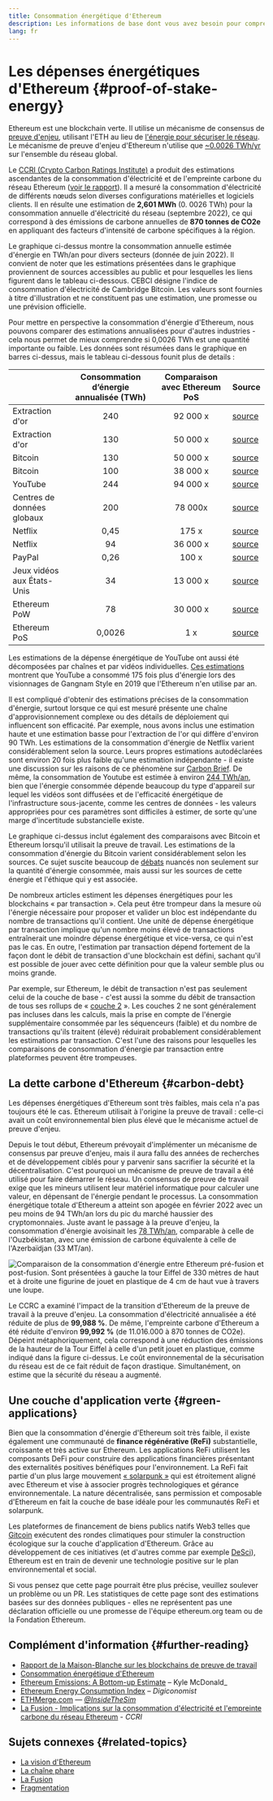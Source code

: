 ```yaml
---
title: Consommation énergétique d'Ethereum
description: Les informations de base dont vous avez besoin pour comprendre la consommation d'énergie d'Ethereum.
lang: fr
---
```


# Les dépenses énergétiques d'Ethereum {#proof-of-stake-energy}

Ethereum est une blockchain verte. Il utilise un mécanisme de consensus de [preuve d'enjeu](/developers/docs/consensus-mechanisms/pos), utilisant l'ETH au lieu de [l'énergie pour sécuriser le réseau](/developers/docs/consensus-mechanisms/pow). Le mécanisme de preuve d'enjeu d'Ethereum n'utilise que [~0.0026 TWh/yr](https://carbon-ratings.com/eth-report-2022) sur l'ensemble du réseau global.

Le [CCRI (Crypto Carbon Ratings Institute)](https://carbon-ratings.com) a produit des estimations ascendantes de la consommation d'électricité et de l'empreinte carbone du réseau Ethereum ([voir le rapport](https://carbon-ratings.com/eth-report-2022)). Il a mesuré la consommation d'électricité de différents nœuds selon diverses configurations matérielles et logiciels clients. Il en résulte une estimation de **2,601 MWh** (0. 0026 TWh) pour la consommation annuelle d'électricité du réseau (septembre 2022), ce qui correspond à des émissions de carbone annuelles de **870 tonnes de CO2e** en appliquant des facteurs d'intensité de carbone spécifiques à la région.

<EnergyConsumptionChart />

Le graphique ci-dessus montre la consommation annuelle estimée d'énergie en TWh/an pour divers secteurs (donnée de juin 2022). Il convient de noter que les estimations présentées dans le graphique proviennent de sources accessibles au public et pour lesquelles les liens figurent dans le tableau ci-dessous. CEBCI désigne l'indice de consommation d'électricité de Cambridge Bitcoin. Les valeurs sont fournies à titre d'illustration et ne constituent pas une estimation, une promesse ou une prévision officielle.

Pour mettre en perspective la consommation d'énergie d'Ethereum, nous pouvons comparer des estimations annualisées pour d'autres industries - cela nous permet de mieux comprendre si 0,0026 TWh est une quantité importante ou faible. Les données sont résumées dans le graphique en barres ci-dessus, mais le tableau ci-dessous founit plus de details :

|                            | Consommation d’énergie annualisée (TWh) | Comparaison avec Ethereum PoS | Source                                                                                                                                            |
| :------------------------- | :-------------------------------------: | :---------------------------: | ------------------------------------------------------------------------------------------------------------------------------------------------- |
| Extraction d'or            |                   240                   |           92 000 x            | [source](https://www.kitco.com/news/2021-05-17/Gold-s-energy-consumption-doubles-that-of-bitcoin-Galaxy-Digital.html)                             |
| Extraction d'or            |                   130                   |           50 000 x            | [source](https://ccaf.io/cbeci/index/comparisons)                                                                                                 |
| Bitcoin                    |                   130                   |           50 000 x            | [source](https://digiconomist.net/bitcoin-energy-consumption)                                                                                     |
| Bitcoin                    |                   100                   |           38 000 x            | [source](https://ccaf.io/cbeci/index/comparisons)                                                                                                 |
| YouTube                    |                   244                   |           94 000 x            | [source](https://thefactsource.com/how-much-electricity-does-youtube-use/)                                                                        |
| Centres de données globaux |                   200                   |            78 000x            | [source](https://www.iea.org/commentaries/data-centres-and-energy-from-global-headlines-to-local-headaches)                                       |
| Netflix                    |                  0,45                   |             175 x             | [source](https://s22.q4cdn.com/959853165/files/doc_downloads/2020/02/0220_Netflix_EnvironmentalSocialGovernanceReport_FINAL.pdf)                  |
| Netflix                    |                   94                    |           36 000 x            | [source](https://theshiftproject.org/en/article/unsustainable-use-online-video/)                                                                  |
| PayPal                     |                  0,26                   |             100 x             | [source](https://app.impaakt.com/analyses/paypal-consumed-264100-mwh-of-energy-in-2020-24-from-non-renewable-sources-27261)                       |
| Jeux vidéos aux États-Unis |                   34                    |           13 000 x            | [source](https://www.researchgate.net/publication/336909520_Toward_Greener_Gaming_Estimating_National_Energy_Use_and_Energy_Efficiency_Potential) |
| Ethereum PoW               |                   78                    |           30 000 x            | [source](https://digiconomist.net/ethereum-energy-consumption)                                                                                    |
| Ethereum PoS               |                 0,0026                  |              1 x              | [source](https://carbon-ratings.com/eth-report-2022)                                                                                              |

Les estimations de la dépense énergétique de YouTube ont aussi été décomposées par chaînes et par vidéos individuelles. [Ces estimations](https://thefactsource.com/how-much-electricity-does-youtube-use/) montrent que YouTube a consommé 175 fois plus d'énergie lors des visionnages de Gangnam Style en 2019 que l'Ethereum n'en utilise par an.

Il est compliqué d'obtenir des estimations précises de la consommation d'énergie, surtout lorsque ce qui est mesuré présente une chaîne d'approvisionnement complexe ou des détails de déploiement qui influencent son efficacité. Par exemple, nous avons inclus une estimation haute et une estimation basse pour l'extraction de l'or qui diffère d'environ 90 TWh. Les estimations de la consommation d'énergie de Netflix varient considérablement selon la source. Leurs propres estimations autodéclarées sont environ 20 fois plus faible qu'une estimation indépendante - il existe une discussion sur les raisons de ce phénomène sur [Carbon Brief](https://www.carbonbrief.org/factcheck-what-is-the-carbon-footprint-of-streaming-video-on-netflix). De même, la consommation de Youtube est estimée à environ [244 TWh/an](https://thefactsource.com/how-much-electricity-does-youtube-use/), bien que l'énergie consommée dépende beaucoup du type d'appareil sur lequel les vidéos sont diffusées et de l'efficacité énergétique de l'infrastructure sous-jacente, comme les centres de données - les valeurs appropriées pour ces paramètres sont difficiles à estimer, de sorte qu'une marge d'incertitude substancielle existe.

Le graphique ci-dessus inclut également des comparaisons avec Bitcoin et Ethereum lorsqu'il utilisait la preuve de travail. Les estimations de la consommation d'énergie du Bitcoin varient considérablement selon les sources. Ce sujet suscite beaucoup de [débats](https://www.coindesk.com/business/2020/05/19/the-last-word-on-bitcoins-energy-consumption/) nuancés non seulement sur la quantité d'énergie consommée, mais aussi sur les sources de cette énergie et l'éthique qui y est associée.

De nombreux articles estiment les dépenses énergétiques pour les blockchains « par transaction ». Cela peut être trompeur dans la mesure où l'énergie nécessaire pour proposer et valider un bloc est indépendante du nombre de transactions qu'il contient. Une unité de dépense énergétique par transaction implique qu'un nombre moins élevé de transactions entraînerait une moindre dépense énergétique et vice-versa, ce qui n'est pas le cas. En outre, l'estimation par transaction dépend fortement de la façon dont le débit de transaction d'une blockchain est défini, sachant qu'il est possible de jouer avec cette définition pour que la valeur semble plus ou moins grande.

Par exemple, sur Ethereum, le débit de transaction n'est pas seulement celui de la couche de base - c'est aussi la somme du débit de transaction de tous ses rollups de « [couche 2](/layer-2/) ». Les couches 2 ne sont généralement pas incluses dans les calculs, mais la prise en compte de l'énergie supplémentaire consommée par les séquenceurs (faible) et du nombre de transactions qu'ils traitent (élevé) réduirait probablement considérablement les estimations par transaction. C'est l'une des raisons pour lesquelles les comparaisons de consommation d'énergie par transaction entre plateformes peuvent être trompeuses.

## La dette carbone d'Ethereum {#carbon-debt}

Les dépenses énergétiques d'Ethereum sont très faibles, mais cela n'a pas toujours été le cas. Ethereum utilisait à l'origine la preuve de travail : celle-ci avait un coût environnemental bien plus élevé que le mécanisme actuel de preuve d'enjeu.

Depuis le tout début, Ethereum prévoyait d'implémenter un mécanisme de consensus par preuve d'enjeu, mais il aura fallu des années de recherches et de développement ciblés pour y parvenir sans sacrifier la sécurité et la décentralisation. C'est pourquoi un mécanisme de preuve de travail a été utilisé pour faire démarrer le réseau. Un consensus de preuve de travail exige que les mineurs utilisent leur matériel informatique pour calculer une valeur, en dépensant de l'énergie pendant le processus. La consommation énergétique totale d'Ethereum a atteint son apogée en février 2022 avec un peu moins de 94 TWh/an lors du pic du marché haussier des cryptomonnaies. Juste avant le passage à la preuve d'enjeu, la consommation d'énergie avoisinait les [78 TWh/an](https://digiconomist.net/ethereum-energy-consumption), comparable à celle de l'Ouzbékistan, avec une émission de carbone équivalente à celle de l'Azerbaïdjan (33 MT/an).

![Comparaison de la consommation d'énergie entre Ethereum pré-fusion et post-fusion. Sont présentées à gauche la tour Eiffel de 330 mètres de haut et à droite une figurine de jouet en plastique de 4 cm de haut vue à travers une loupe.](energy_consumption_pre_post_merge.png)

Le CCRC a examiné l'impact de la transition d'Ethereum de la preuve de travail à la preuve d'enjeu. La consommation d'électricité annualisée a été réduite de plus de **99,988 %**. De même, l'empreinte carbone d'Ethereum a été réduite d'environ **99,992 %** (de 11.016.000 à 870 tonnes de CO2e). Dépeint métaphoriquement, cela correspond à une réduction des émissions de la hauteur de la Tour Eiffel à celle d'un petit jouet en plastique, comme indiqué dans la figure ci-dessus. Le coût environnemental de la sécurisation du réseau est de ce fait réduit de façon drastique. Simultanément, on estime que la sécurité du réseau a augmenté.

## Une couche d'application verte {#green-applications}

Bien que la consommation d'énergie d'Ethereum soit très faible, il existe également une communauté de **finance régénérative (ReFi)** substantielle, croissante et très active sur Ethereum. Les applications ReFi utilisent les composants DeFi pour construire des applications financières présentant des externalités positives bénéfiques pour l'environnement. La ReFi fait partie d'un plus large mouvement [« solarpunk »](https://en.wikipedia.org/wiki/Solarpunk) qui est étroitement aligné avec Ethereum et vise à associer progrès technologiques et gérance environnementale. La nature décentralisée, sans permission et composable d'Ethereum en fait la couche de base idéale pour les communautés ReFi et solarpunk.

Les plateformes de financement de biens publics natifs Web3 telles que [Gitcoin](https://gitcoin.co) exécutent des rondes climatiques pour stimuler la construction écologique sur la couche d'application d'Ethereum. Grâce au développement de ces initiatives (et d'autres comme par exemple [DeSci](/desci/)), Ethereum est en train de devenir une technologie positive sur le plan environnemental et social.

<InfoBanner emoji=":evergreen_tree:">
  Si vous pensez que cette page pourrait être plus précise, veuillez soulever un problème ou un PR. Les statistiques de cette page sont des estimations basées sur des données publiques - elles ne représentent pas une déclaration officielle ou une promesse de l'équipe ethereum.org team ou de la Fondation Ethereum. 
</InfoBanner>

## Complément d'information {#further-reading}

- [Rapport de la Maison-Blanche sur les blockchains de preuve de travail](https://www.whitehouse.gov/wp-content/uploads/2022/09/09-2022-Crypto-Assets-and-Climate-Report.pdf)
- [Consommation énergétique d'Ethereum](https://mirror.xyz/jmcook.eth/ODpCLtO4Kq7SCVFbU4He8o8kXs418ZZDTj0lpYlZkR8)
- [Ethereum Emissions: A Bottom-up Estimate](https://kylemcdonald.github.io/ethereum-emissions/) – Kyle McDonald\_
- [Ethereum Energy Consumption Index](https://digiconomist.net/ethereum-energy-consumption/) – _Digiconomist_
- [ETHMerge.com](https://ethmerge.com/) — _[@InsideTheSim](https://twitter.com/InsideTheSim)_
- [La Fusion - Implications sur la consommation d'électricité et l'empreinte carbone du réseau Ethereum](https://carbon-ratings.com/eth-report-2022) - _CCRI_

## Sujets connexes {#related-topics}

- [La vision d'Ethereum](/upgrades/vision/)
- [La chaîne phare](/upgrades/beacon-chain)
- [La Fusion](/upgrades/merge/)
- [Fragmentation](/upgrades/beacon-chain/)
